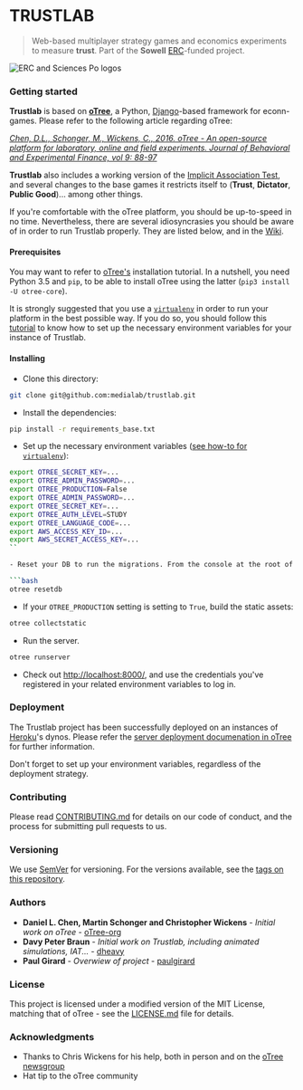 TRUSTLAB
========
> Web-based multiplayer strategy games and economics experiments to measure **trust**.
> Part of the **Sowell** [ERC](https://erc.europa.eu/)-funded project.

![ERC and Sciences Po logos](https://raw.githubusercontent.com/medialab/trustlab/refact/_readmefiles/logos.jpg)

### Getting started

**Trustlab** is based on [**oTree**](http://www.otree.org/), a Python, [Django](https://djangoproject.com)-based framework for econn-games. Please refer to the following article regarding oTree:

*[Chen, D.L., Schonger, M., Wickens, C., 2016. oTree - An open-source platform for laboratory, online and field experiments. Journal of Behavioral and Experimental Finance, vol 9: 88-97](http://www.sciencedirect.com/science/article/pii/S2214635016000101)*

**Trustlab** also includes a working version of the [Implicit Association Test](https://implicit.harvard.edu/implicit/education.html), and several changes to the base games it restricts itself to (**Trust**, **Dictator**, **Public Good**)... among other things.

If you're comfortable with the oTree platform, you should be up-to-speed in no time. Nevertheless, there are several idiosyncrasies you should be aware of in order to run Trustlab properly. They are listed below, and in the [Wiki](https://github.com/medialab/trustlab/wiki).

#### Prerequisites
You may want to refer to [oTree's](http://otree.readthedocs.io/en/latest/install.html) installation tutorial. In a nutshell, you need Python 3.5 and `pip`, to be able to install oTree using the latter (`pip3 install -U otree-core`).

It is strongly suggested that you use a [`virtualenv`](https://virtualenv.pypa.io/en/stable/) in order to run your platform in the best possible way. If you do so, you should follow this [tutorial]() to know how to set up the necessary environment variables for your instance of Trustlab.

#### Installing
- Clone this directory:

```bash
git clone git@github.com:medialab/trustlab.git
```

- Install the dependencies:

```bash
pip install -r requirements_base.txt
```

- Set up the necessary environment variables ([see how-to for `virtualenv`]()):

```bash
export OTREE_SECRET_KEY=...
export OTREE_ADMIN_PASSWORD=...
export OTREE_PRODUCTION=False
export OTREE_ADMIN_PASSWORD=...
export OTREE_SECRET_KEY=...
export OTREE_AUTH_LEVEL=STUDY
export OTREE_LANGUAGE_CODE=...
export AWS_ACCESS_KEY_ID=...
export AWS_SECRET_ACCESS_KEY=...
``

- Reset your DB to run the migrations. From the console at the root of your project:

```bash
otree resetdb
```

- If your `OTREE_PRODUCTION` setting is setting to `True`, build the static assets:

```bash
otree collectstatic
```

- Run the server.

```bash
otree runserver
```

- Check out [http://localhost:8000/](http://localhost:8000/), and use the credentials you've registered in your related environment variables to log in.

### Deployment

The Trustlab project has been successfully deployed on an instances of [Heroku](https://heroku.com)'s dynos. Please refer the [server deployment documenation in oTree](http://otree.readthedocs.io/en/latest/server/intro.html) for further information.

Don't forget to set up your environment variables, regardless of the deployment strategy.

### Contributing

Please read [CONTRIBUTING.md](https://github.com/medialab/trustlab/CONTRIBUTING.md) for details on our code of conduct, and the process for submitting pull requests to us.

### Versioning

We use [SemVer](http://semver.org/) for versioning. For the versions available, see the [tags on this repository](https://github.com/medialab/trustlab/tags).

### Authors

 * **Daniel L. Chen, Martin Schonger and Christopher Wickens** - *Initial work on oTree* - [oTree-org](https://github.com/oTree-org)
 * **Davy Peter Braun** - *Initial work on Trustlab, including animated simulations, IAT...* - [dheavy](https://github.com/dheavy)
 * **Paul Girard** - *Overwiew of project* - [paulgirard](https://github.com/paulgirard)

### License

This project is licensed under a modified version of the MIT License, matching that of oTree - see the [LICENSE.md](LICENSE.md) file for details.

### Acknowledgments

* Thanks to Chris Wickens for his help, both in person and on the [oTree newsgroup](groups.google.com/group/otree)
* Hat tip to the oTree community
